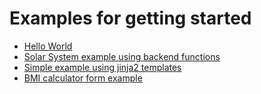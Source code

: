 # Examples for getting started

* [Hello World](../examples/Hello_World.py)
* [Solar System example using backend functions](../examples/solarsystem_backend.py)
* [Simple example using jinja2 templates](../examples/jinja2_example.py)
* [BMI calculator form example](../examples/bmi_calculator.py)

